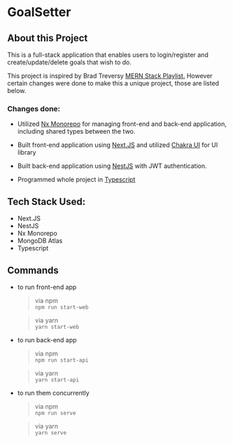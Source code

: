 # GoalSetter

## About this Project

This is a full-stack application that enables users to login/register and create/update/delete goals that wish to do.

This project is inspired by Brad Treversy [MERN Stack Playlist.](https://www.youtube.com/playlist?list=PLillGF-RfqbbQeVSccR9PGKHzPJSWqcsm) However certain changes were done to make this a unique project, those are listed below.

### Changes done:

- Utilized [Nx Monorepo](https://nx.dev) for managing front-end and back-end application, including shared types between the two.

- Built front-end application using [Next.JS](https://nextjs.org/) and utilized [Chakra UI](https://chakra-ui.com/) for UI library

- Built back-end application using [NestJS](https://nestjs.com/) with JWT authentication.

- Programmed whole project in [Typescript](https://www.typescriptlang.org/)

## Tech Stack Used:

- Next.JS
- NestJS
- Nx Monorepo
- MongoDB Atlas
- Typescript

## Commands

- to run front-end app

  > via npm
    <br/> `npm run start-web`
  
  > via yarn
  <br/> `yarn start-web`


- to run back-end app

  >via npm
    <br/> `npm run start-api`
  
  > via yarn
  <br/> `yarn start-api` 


- to run them concurrently

  >via npm
    <br/> `npm run serve`
  
  > via yarn
  <br/> `yarn serve`